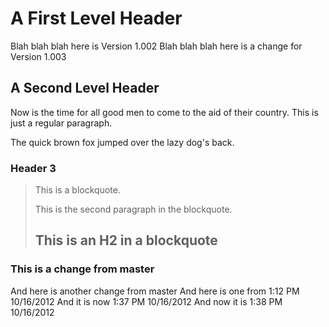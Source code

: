 A First Level Header
====================
Blah blah blah here is Version 1.002
Blah blah blah here is a change for Version 1.003

A Second Level Header
---------------------

Now is the time for all good men to come to
the aid of their country. This is just a
regular paragraph.

The quick brown fox jumped over the lazy
dog's back.

### Header 3

> This is a blockquote.
> 
> This is the second paragraph in the blockquote.
>
> ## This is an H2 in a blockquote

### This is a change from master
And here is another change from master
And here is one from 1:12 PM 10/16/2012
And it is now 1:37 PM 10/16/2012
And now it is 1:38 PM 10/16/2012